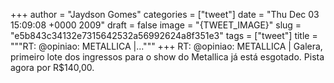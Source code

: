 
+++
author = "Jaydson Gomes"
categories = ["tweet"]
date = "Thu Dec 03 15:09:08 +0000 2009"
draft = false
image = "{TWEET_IMAGE}"
slug = "e5b843c34132e7315642532a56992624a8f351e3"
tags = ["tweet"]
title = """RT: @opiniao: METALLICA |..."""
+++
RT: @opiniao: METALLICA | Galera, primeiro lote dos ingressos para o show do Metallica já está esgotado. Pista agora por R$140,00.
